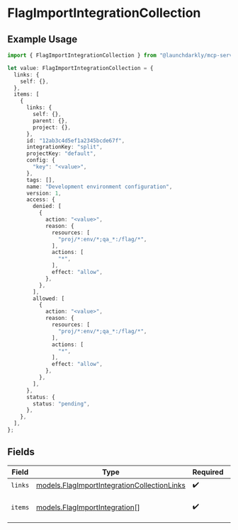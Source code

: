 # FlagImportIntegrationCollection

## Example Usage

```typescript
import { FlagImportIntegrationCollection } from "@launchdarkly/mcp-server";

let value: FlagImportIntegrationCollection = {
  links: {
    self: {},
  },
  items: [
    {
      links: {
        self: {},
        parent: {},
        project: {},
      },
      id: "12ab3c4d5ef1a2345bcde67f",
      integrationKey: "split",
      projectKey: "default",
      config: {
        "key": "<value>",
      },
      tags: [],
      name: "Development environment configuration",
      version: 1,
      access: {
        denied: [
          {
            action: "<value>",
            reason: {
              resources: [
                "proj/*:env/*;qa_*:/flag/*",
              ],
              actions: [
                "*",
              ],
              effect: "allow",
            },
          },
        ],
        allowed: [
          {
            action: "<value>",
            reason: {
              resources: [
                "proj/*:env/*;qa_*:/flag/*",
              ],
              actions: [
                "*",
              ],
              effect: "allow",
            },
          },
        ],
      },
      status: {
        status: "pending",
      },
    },
  ],
};
```

## Fields

| Field                                                                                            | Type                                                                                             | Required                                                                                         | Description                                                                                      |
| ------------------------------------------------------------------------------------------------ | ------------------------------------------------------------------------------------------------ | ------------------------------------------------------------------------------------------------ | ------------------------------------------------------------------------------------------------ |
| `links`                                                                                          | [models.FlagImportIntegrationCollectionLinks](../models/flagimportintegrationcollectionlinks.md) | :heavy_check_mark:                                                                               | N/A                                                                                              |
| `items`                                                                                          | [models.FlagImportIntegration](../models/flagimportintegration.md)[]                             | :heavy_check_mark:                                                                               | An array of flag import configurations                                                           |